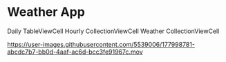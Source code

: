 # Weather App 
Daily TableViewCell
Hourly CollectionViewCell
Weather CollectionViewCell




https://user-images.githubusercontent.com/5539006/177998781-abcdc7b7-bb0d-4aaf-ac6d-bcc3fe91967c.mov


